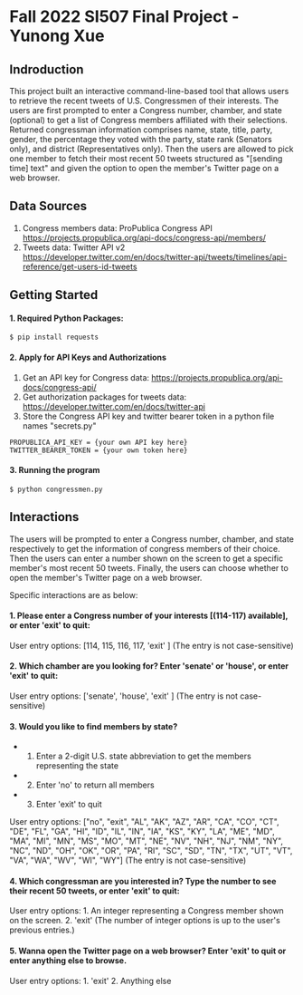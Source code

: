 # Fall 2022 SI507 Final Project - Yunong Xue
## Indroduction
This project built an interactive command-line-based tool that allows users to retrieve the recent tweets of U.S. Congressmen of their interests. The users are first prompted to enter a Congress number, chamber, and state (optional) to get a list of Congress members affiliated with their selections. Returned congressman information comprises name, state, title, party, gender, the percentage they voted with the party, state rank (Senators only), and district (Representatives only). Then the users are allowed to pick one member to fetch their most recent 50 tweets structured as "[sending time] text" and given the option to open the member's Twitter page on a web browser.
## Data Sources
1. Congress members data: ProPublica Congress API    
https://projects.propublica.org/api-docs/congress-api/members/
2. Tweets data: Twitter API v2   
https://developer.twitter.com/en/docs/twitter-api/tweets/timelines/api-reference/get-users-id-tweets
## Getting Started
#### 1. Required Python Packages:
```
$ pip install requests
```
#### 2. Apply for API Keys and Authorizations
 1) Get an API key for Congress data: https://projects.propublica.org/api-docs/congress-api/
 2) Get authorization packages for tweets data: https://developer.twitter.com/en/docs/twitter-api
 3) Store the Congress API key and twitter bearer token in a python file names "secrets.py"
```
PROPUBLICA_API_KEY = {your own API key here}
TWITTER_BEARER_TOKEN = {your own token here} 
```
#### 3. Running the program
```
$ python congressmen.py
```
## Interactions
The users will be prompted to enter a Congress number, chamber, and state respectively to get the information of congress members of their choice. Then the users can enter a number shown on the screen to get a specific member's most recent 50 tweets. Finally, the users can choose whether to open the member's Twitter page on a web browser.

Specific interactions are as below:
#### 1. Please enter a Congress number of your interests [(114-117) available], or enter 'exit' to quit: 

User entry options: [114, 115, 116, 117, 'exit' ]
(The entry is not case-sensitive)

#### 2. Which chamber are you looking for? Enter 'senate' or 'house', or enter 'exit' to quit: 

User entry options: ['senate', 'house', 'exit' ]
(The entry is not case-sensitive)

#### 3. Would you like to find members by state? 
- 1. Enter a 2-digit U.S. state abbreviation to get the members representing the state   
- 2. Enter 'no' to return all members   
- 3. Enter 'exit' to quit  

User entry options: ["no", "exit", "AL", "AK", "AZ", "AR", "CA", "CO", "CT", "DE", "FL", "GA", "HI", "ID", "IL", "IN", "IA", "KS", "KY", "LA", "ME", "MD", "MA", "MI", "MN", "MS", "MO", "MT", "NE", "NV", "NH", "NJ", "NM", "NY", "NC", "ND", "OH", "OK", "OR", "PA", "RI", "SC", "SD", "TN", "TX", "UT", "VT", "VA", "WA", "WV", "WI", "WY"]
(The entry is not case-sensitive)

#### 4. Which congressman are you interested in? Type the number to see their recent 50 tweets, or enter 'exit' to quit: 

User entry options: 1. An integer representing a Congress member shown on the screen. 2. 'exit'
(The number of integer options is up to the user's previous entries.)

#### 5. Wanna open the Twitter page on a web browser? Enter 'exit' to quit or enter anything else to browse. 

User entry options: 1. 'exit' 2. Anything else
